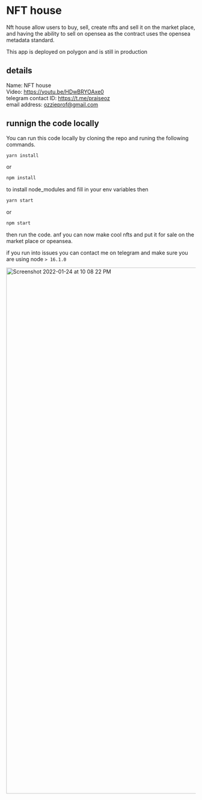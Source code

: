 # NFT house

Nft house allow users to buy, sell, create nfts and sell it on the market place, and having the ability to sell on opensea as the contract uses the opensea metadata standard.

This app is deployed on polygon and is still in production

## details

Name: NFT house  
Video: https://youtu.be/HDwBRYOAxe0  
telegram contact ID: https://t.me/praiseoz  
email address: ozzieprof@gmail.com

## runnign the code locally

You can run this code locally by cloning the repo and runing the following commands.

```sh
yarn install
```

or
```sh
npm install

```

to install node_modules
and fill in your env variables
then

```sh
yarn start
```

or
```sh
npm start

```
then run the code. anf you can now make cool nfts and put it for sale on the market place or opeansea.

if you run into issues you can contact me on telegram and make sure you are using
node `> 16.1.0`


<img width="1395" alt="Screenshot 2022-01-24 at 10 08 22 PM" src="https://user-images.githubusercontent.com/64668370/150865141-d3dd6ce8-20d5-480b-970a-6f10aa9af8f1.png">

